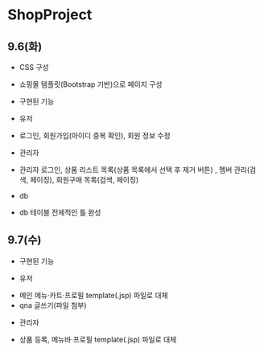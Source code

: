 # ShopProject

## 9.6(화)

- CSS 구성
 * 쇼핑몰 템플릿(Bootstrap 기반)으로 페이지 구성

- 구현된 기능
 * 유저
  + 로그인, 회원가입(아이디 중복 확인), 회원 정보 수정
  
 * 관리자
  + 관리자 로그인, 상품 리스트 목록(상품 목록에서 선택 후 제거 버튼) , 멤버 관리(검색, 페이징), 회원구매 목록(검색, 페이징)

- db
 * db 테이블 전체적인 틀 완성

## 9.7(수)

- 구현된 기능
 * 유저
  + 메인 메뉴·카트·프로필 template(.jsp) 파일로 대체
  + qna 글쓰기(파일 첨부)
 
 * 관리자
  + 상품 등록, 메뉴바·프로필 template(.jsp) 파일로 대체
  
  
